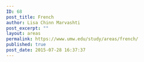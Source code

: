```yaml
---
ID: 68
post_title: French
author: Lisa Chinn Marvashti
post_excerpt: ""
layout: areas
permalink: https://www.umw.edu/study/areas/french/
published: true
post_date: 2015-07-28 16:37:37
---
```


<!-- Types Custom Fields: -->

<!-- End Types Custom Fields -->